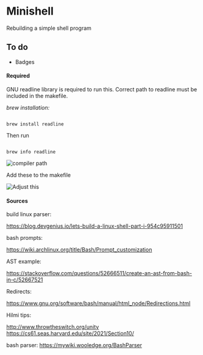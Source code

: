 # Minishell
Rebuilding a simple shell program

## To do

- Badges

#### Required

GNU readline library is required to run this. Correct path to readline must be included in the makefile.

*brew installation:*

```console

brew install readline

```

Then run

```console

brew info readline

```
![compiler path](https://user-images.githubusercontent.com/2053650/150352713-fc5d9da7-046f-46dc-93ff-593e330235fc.png "Compiler path")

Add these to the makefile

![Adjust this](https://user-images.githubusercontent.com/2053650/150352709-ebf59ce0-e609-44da-9351-1c9ffdd1b445.png "Adjust this in makefile")


#### Sources

build linux parser:

https://blog.devgenius.io/lets-build-a-linux-shell-part-i-954c95911501

bash prompts:

https://wiki.archlinux.org/title/Bash/Prompt_customization

AST example:

https://stackoverflow.com/questions/52666511/create-an-ast-from-bash-in-c/52667521

Redirects:

https://www.gnu.org/software/bash/manual/html_node/Redirections.html

Hilmi tips:

http://www.throwtheswitch.org/unity
https://cs61.seas.harvard.edu/site/2021/Section10/

bash parser:
https://mywiki.wooledge.org/BashParser

